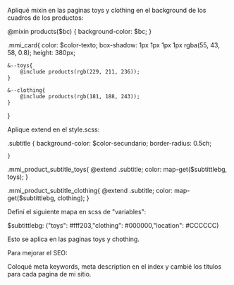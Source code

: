 

Apliqué mixin en las paginas toys y clothing en el background de los cuadros de los productos:

@mixin products($bc) {
    background-color: $bc;
}

.mmi_card{
    color: $color-texto;
    box-shadow: 1px 1px 1px 1px rgba(55, 43, 58, 0.8);
    height: 380px;

    &--toys{
        @include products(rgb(229, 211, 236));
    }

    &--clothing{
        @include products(rgb(181, 188, 243));
    }
}




Aplique extend en el style.scss:

.subtitle {
    background-color: $color-secundario;
    border-radius: 0.5ch;

    }

.mmi_product_subtitle_toys{
@extend .subtitle;
color: map-get($subtittlebg, toys); 
}

.mmi_product_subtitle_clothing{
@extend .subtitle;
color: map-get($subtittlebg, clothing);
}





Definí el siguiente mapa en scss de "variables":

$subtittlebg: ("toys": #fff203,"clothing": #000000,"location": #CCCCCC) 

Esto se aplica en las paginas toys y chothing.




Para mejorar el SEO:

Coloqué meta keywords, meta description en el index y cambié los titulos para cada pagina de mi sitio.

<head>
    <meta charset="UTF-8">
    <title>Tienda de bebes Minimi</title>
    <meta name="keywords" content="Ropa, Juguetes, Bebe, Ropa para chicos, Ropita de bebe">
    <meta name="description" content="Encontrá la ropa para chicos y ropita de bebe mas linda en Minimi, compralos con envío gratis y cuotas!">
</head>





